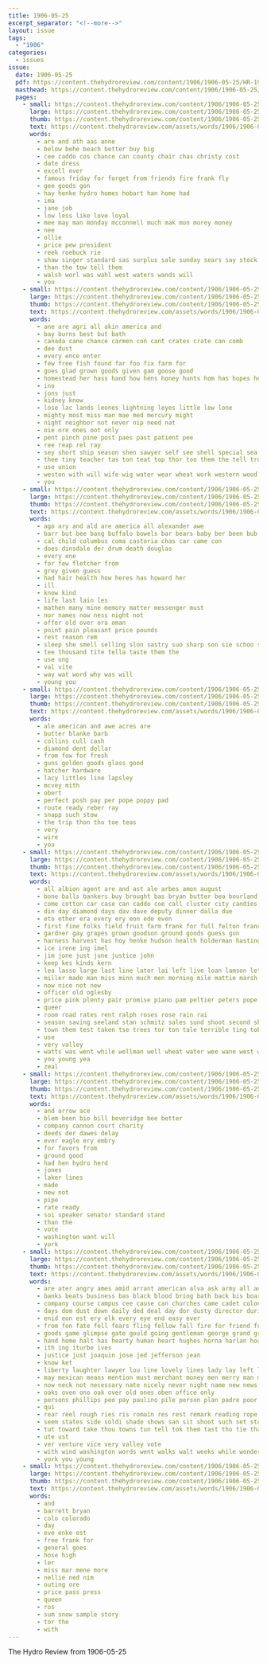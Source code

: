 ```yaml
---
title: 1906-05-25
excerpt_separator: "<!--more-->"
layout: issue
tags:
  - "1906"
categories:
  - issues
issue:
  date: 1906-05-25
  pdf: https://content.thehydroreview.com/content/1906/1906-05-25/HR-1906-05-25.pdf
  masthead: https://content.thehydroreview.com/content/1906/1906-05-25/masthead/HR-1906-05-25.jpg
  pages:
    - small: https://content.thehydroreview.com/content/1906/1906-05-25/small/HR-1906-05-25-01.jpg
      large: https://content.thehydroreview.com/content/1906/1906-05-25/large/HR-1906-05-25-01.jpg
      thumb: https://content.thehydroreview.com/content/1906/1906-05-25/thumbnails/HR-1906-05-25-01.jpg
      text: https://content.thehydroreview.com/assets/words/1906/1906-05-25/HR-1906-05-25-01.txt
      words:
        - are and ath aas anne
        - below behe beach better buy big
        - cee caddo cos chance can county chair chas christy cost
        - date dress
        - excell ever
        - famous friday for forget from friends fire frank fly
        - gee goods gon
        - hay henke hydro homes hobart han home had
        - ima
        - jane job
        - low less like love loyal
        - mee may man monday mcconnell much mak mon morey money
        - nee
        - ollie
        - price pew president
        - reek roebuck rie
        - shaw singer standard sas surplus sale sunday sears say stock
        - than the tow tell them
        - walsh worl was wahl west waters wands will
        - you
    - small: https://content.thehydroreview.com/content/1906/1906-05-25/small/HR-1906-05-25-02.jpg
      large: https://content.thehydroreview.com/content/1906/1906-05-25/large/HR-1906-05-25-02.jpg
      thumb: https://content.thehydroreview.com/content/1906/1906-05-25/thumbnails/HR-1906-05-25-02.jpg
      text: https://content.thehydroreview.com/assets/words/1906/1906-05-25/HR-1906-05-25-02.txt
      words:
        - ane are agri all akin america and
        - bay burns best but bath
        - canada cane chance carmen con cant crates crate can comb
        - dee dust
        - every ence enter
        - few free fish found far foo fix farm for
        - goes glad grown goods given gam goose good
        - homestead her hass hand how hens honey hunts hom has hopes hew
        - ino
        - jons just
        - kidney know
        - lose lac lands leones lightning leyes little lew lone
        - mighty most miss man mae med mercury might
        - night neighbor not never nip need nat
        - oie ore ones oot only
        - pent pinch pine post paes past patient pee
        - ree reap rel ray
        - sey short ship season shen sawyer self see shell special sea stow shadow sie
        - thee tiny teacher tas ton teat top thor too them the tell trom ting thie tates
        - use union
        - weston with will wife wig water wear wheat work western wood
        - you
    - small: https://content.thehydroreview.com/content/1906/1906-05-25/small/HR-1906-05-25-03.jpg
      large: https://content.thehydroreview.com/content/1906/1906-05-25/large/HR-1906-05-25-03.jpg
      thumb: https://content.thehydroreview.com/content/1906/1906-05-25/thumbnails/HR-1906-05-25-03.jpg
      text: https://content.thehydroreview.com/assets/words/1906/1906-05-25/HR-1906-05-25-03.txt
      words:
        - ago ary and ald are america all alexander awe
        - barr but bee bang buffalo bowels bar bears baby ber been bub
        - cal child columbus coma castoria chas car came con
        - does dinsdale der drum death douglas
        - every ene
        - for few fletcher from
        - grey given guess
        - had hair health how heres has howard her
        - ill
        - know kind
        - life last lain les
        - mathen many mine memory matter messenger must
        - nor names now ness night not
        - offer old over ora oman
        - point pain pleasant price pounds
        - rest reason rem
        - sleep she smell selling slon sastry suo sharp son sie schoo stell sunday
        - tee thousand tite tella taste them the
        - use ung
        - val vite
        - way wat word why was will
        - young you
    - small: https://content.thehydroreview.com/content/1906/1906-05-25/small/HR-1906-05-25-04.jpg
      large: https://content.thehydroreview.com/content/1906/1906-05-25/large/HR-1906-05-25-04.jpg
      thumb: https://content.thehydroreview.com/content/1906/1906-05-25/thumbnails/HR-1906-05-25-04.jpg
      text: https://content.thehydroreview.com/assets/words/1906/1906-05-25/HR-1906-05-25-04.txt
      words:
        - ale american and awe acres are
        - butter blanke barb
        - collins cull cash
        - diamond dent dollar
        - from fow for fresh
        - guns golden goods glass good
        - hatcher hardware
        - lacy littles line lapsley
        - mcvey mith
        - obert
        - perfect posh pay per pope poppy pad
        - route ready reber ray
        - snapp such stow
        - the trip thon tho toe teas
        - very
        - wire
        - you
    - small: https://content.thehydroreview.com/content/1906/1906-05-25/small/HR-1906-05-25-05.jpg
      large: https://content.thehydroreview.com/content/1906/1906-05-25/large/HR-1906-05-25-05.jpg
      thumb: https://content.thehydroreview.com/content/1906/1906-05-25/thumbnails/HR-1906-05-25-05.jpg
      text: https://content.thehydroreview.com/assets/words/1906/1906-05-25/HR-1906-05-25-05.txt
      words:
        - all albion agent are and ast ale arbes amon august
        - bone balls bankers buy brought bas bryan butter bea bourland bring bour ball bout buggy both borrow bush bonebrake best breaker business boys but been boro
        - come cotton car case can caddo coe call cluster city candies corn class colt
        - din day diamond days dav dave deputy dinner dalla due
        - eto ether era every ery eon ede even
        - first fine folks field fruit farm frank for full felton francisco flood from fire fruits fred fresh
        - gardner gay grapes grown goodson ground goods guess gun
        - harness harvest has hoy henke hudson health holderman hastings hot hann house her home hail houston hud him head hand hydro
        - ice irene ing imel
        - jim jone just june justice john
        - keep kes kinds kern
        - lea lasso large last line later lai left live loan lamson letter land lute
        - miller made man miss minn much men morning mile mattie marsh money mon mackey mess meals monday mary mogle mone mighty mark may monroe
        - now nice not new
        - officer old oglesby
        - price pink plenty pair promise piano pam peltier peters pope present pay points pete pare pena phillips peach pleasant paper plant
        - queer
        - room road rates rent ralph roses rose rain rai
        - season saving seeland stan schmitz sales sund shoot second shee sat stand service studebaker see san special saturday shoe shaw store stock spring son still sia sud snapp sic smith south sale sheriff storm show sunday say
        - town them test taken tse trees tor ton tale terrible ting tobe trom tenn toy top trip the too twine
        - use
        - very valley
        - watts was went while wellman well wheat water wee wane west want wait will wire white wood worn winfield way wall weatherford week with watch won word wenn
        - you young yea
        - zeal
    - small: https://content.thehydroreview.com/content/1906/1906-05-25/small/HR-1906-05-25-06.jpg
      large: https://content.thehydroreview.com/content/1906/1906-05-25/large/HR-1906-05-25-06.jpg
      thumb: https://content.thehydroreview.com/content/1906/1906-05-25/thumbnails/HR-1906-05-25-06.jpg
      text: https://content.thehydroreview.com/assets/words/1906/1906-05-25/HR-1906-05-25-06.txt
      words:
        - and arrow ace
        - blem been bio bill beveridge bee better
        - company cannon court charity
        - deeds der dawes delay
        - ever eagle ery embry
        - for favors from
        - ground good
        - had hen hydro herd
        - jones
        - laker lines
        - made
        - new not
        - pipe
        - rate ready
        - soi speaker senator standard stand
        - than the
        - vote
        - washington want will
        - york
    - small: https://content.thehydroreview.com/content/1906/1906-05-25/small/HR-1906-05-25-07.jpg
      large: https://content.thehydroreview.com/content/1906/1906-05-25/large/HR-1906-05-25-07.jpg
      thumb: https://content.thehydroreview.com/content/1906/1906-05-25/thumbnails/HR-1906-05-25-07.jpg
      text: https://content.thehydroreview.com/assets/words/1906/1906-05-25/HR-1906-05-25-07.txt
      words:
        - are ater angry ames amid arrant american alva ask army all and alameda angeles ago
        - banks beats business bas black blood bring bath back bis board bears burnham bye beat boston becker bounds bull bricks but bout band better body brave bend bound bright bing been bea battle bors began bet baldwin bel bob bank ben burt
        - company course campus cee cause can churches came cadet colonel camping cop commander county cor charles call colls city chap center come con
        - days dom dust down daily ded deal day dor dusty director during dicks dence doze does dent diamond doom dinner dora dorm doubt dick dog drum decker deep doing
        - enid eon est ery elk every eye end easy ever
        - from fon fate fell fears fling fellow fall fire for friend fust faint francis face fore fair first fellows fae fife franke fran fear francisco fan fort friday filson flies far fow filling flight fees few fern
        - goods game glimpse gate gould going gentleman george grand grant good ging guthrie gole given gay gene gun grin governor general
        - hand home halt has hearty human heart hughes horna harlan hoad hot hardy her holiday had held head homa homes hundred house hare halls hidalgo how him huge hope husbands holding
        - ith ing iturbe ives
        - justice just joaquin jose jed jefferson jean
        - know ket
        - liberty laughter lawyer lou line lovely lines lady lay left lawton lopex lin lied large likes loose lape los limb life lips long lozier laughing latter lively little
        - may mexican means mention must merchant money men merry man munger mine much mexico mander many made mar maric miss more mark morales mis morning mercy meal minn minor monday mast most
        - now neck not necessary nate nicely never night name new news
        - oaks oven ono oak over old ones oben office only
        - persons phillips peo pay paulino pile person plan padre poor people pose perfect parlor point pride pas pause pauline proud post paris part peter pleasure peal
        - qui
        - rear reel rough ries ris romain res rest remark reading rope rosa ried rod
        - seem states side soldi shade shows san sit shoot such set stove stands staff soon still secora shall see shown subject say seven slight smoke seek six senor speaks she spring sho spanish stout square save surface small santa seen step sister south second spector sack stead senior seat stones sum surprise school soper sido sees streets story seems sheriff sand
        - tut toward take thou towns tun tell tok them tast tho tie than tak then takos tha the trees tat thing tim trate try trusty thor town
        - ute ust
        - ver venture vice very valley vote
        - with wind washington words went walks walt weeks while wonders word wright well work why war world wit winne wish worth window was way will wife
        - york you young
    - small: https://content.thehydroreview.com/content/1906/1906-05-25/small/HR-1906-05-25-08.jpg
      large: https://content.thehydroreview.com/content/1906/1906-05-25/large/HR-1906-05-25-08.jpg
      thumb: https://content.thehydroreview.com/content/1906/1906-05-25/thumbnails/HR-1906-05-25-08.jpg
      text: https://content.thehydroreview.com/assets/words/1906/1906-05-25/HR-1906-05-25-08.txt
      words:
        - and
        - barrett bryan
        - colo colorado
        - day
        - eve enke est
        - free frank for
        - general goes
        - hose high
        - ler
        - miss mar mene more
        - nellie ned nim
        - outing ore
        - price pass press
        - queen
        - ros
        - sum snow sample story
        - tor the
        - with
---
```


The Hydro Review from 1906-05-25

<!--more-->

